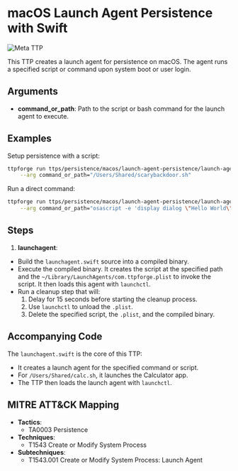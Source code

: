 # macOS Launch Agent Persistence with Swift

![Meta TTP](https://img.shields.io/badge/Meta_TTP-blue)

This TTP creates a launch agent for persistence on macOS. The agent runs a
specified script or command upon system boot or user login.

## Arguments

- **command_or_path**:
  Path to the script or bash command for the launch agent to execute.

## Examples

Setup persistence with a script:

```bash
ttpforge run ttps/persistence/macos/launch-agent-persistence/launch-agent-persistence.yaml \
    --arg command_or_path="/Users/Shared/scarybackdoor.sh"
```

Run a direct command:

```bash
ttpforge run ttps/persistence/macos/launch-agent-persistence/launch-agent-persistence.yaml \
    --arg command_or_path="osascript -e 'display dialog \"Hello World\"'"
```

## Steps

1. **launchagent**:
  - Build the `launchagent.swift` source into a compiled binary.
  - Execute the compiled binary. It creates the script at the specified
    path and the `~/Library/LaunchAgents/com.ttpforge.plist` to invoke the
    script. It then loads this agent with `launchctl`.
  - Run a cleanup step that will:
    1. Delay for 15 seconds before starting the cleanup process.
    1. Use `launchctl` to unload the `.plist`.
    1. Delete the specified script, the `.plist`, and the compiled binary.

## Accompanying Code

The `launchagent.swift` is the core of this TTP:

- It creates a launch agent for the specified command or script.
- For `/Users/Shared/calc.sh`, it launches the Calculator app.
- The TTP then loads the launch agent with `launchctl`.

## MITRE ATT&CK Mapping

- **Tactics**:
  - TA0003 Persistence
- **Techniques**:
  - T1543 Create or Modify System Process
- **Subtechniques**:
  - T1543.001 Create or Modify System Process: Launch Agent
